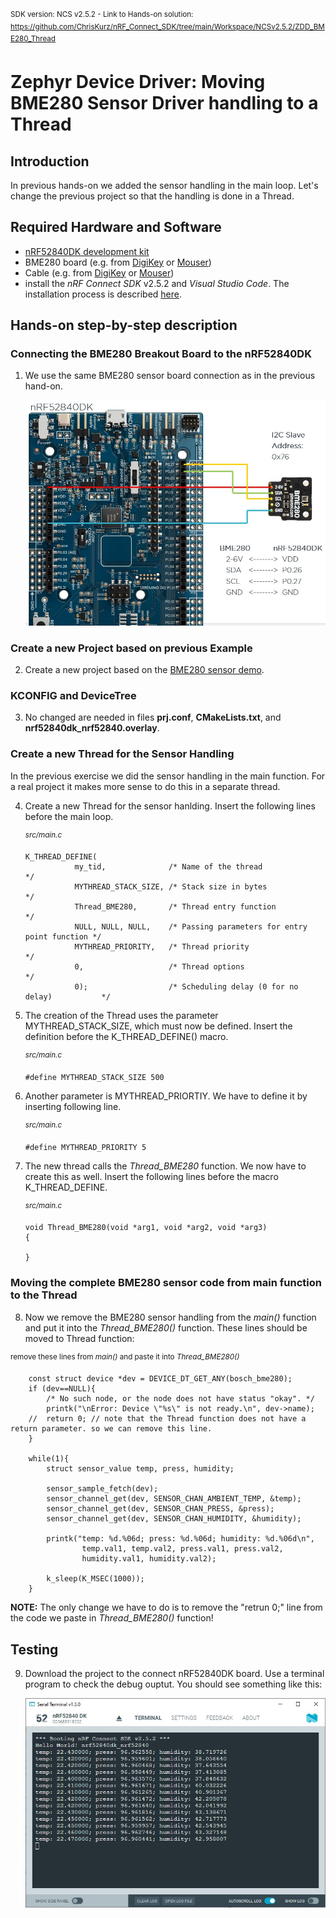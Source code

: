 <sup>SDK version: NCS v2.5.2  -  Link to Hands-on solution: https://github.com/ChrisKurz/nRF_Connect_SDK/tree/main/Workspace/NCSv2.5.2/ZDD_BME280_Thread</sup>

# Zephyr Device Driver: Moving BME280 Sensor Driver handling to a Thread

## Introduction

In previous hands-on we added the sensor handling in the main loop. Let's change the previous project so that the handling is done in a Thread. 


## Required Hardware and Software
- [nRF52840DK development kit](https://www.nordicsemi.com/Products/Development-hardware/nRF52840-DK)
- BME280 board (e.g. from [DigiKey](https://www.digikey.de/de/products/detail/pimoroni-ltd/PIM472/10329004?utm_adgroup=&utm_source=google&utm_medium=cpc&utm_campaign=PMax:%20Smart%20Shopping_Product_Zombie%20SKUs&utm_term=&productid=10329004&utm_content=&utm_id=go_cmp-18521752285_adg-_ad-__dev-c_ext-_prd-10329004_sig-CjwKCAiA1MCrBhAoEiwAC2d64UWWHbkjNYi9l8UAy99278xOGrYvVKB7msImOtXb-atsvhYavEF5iRoCC3MQAvD_BwE&gad_source=4&gclid=CjwKCAiA1MCrBhAoEiwAC2d64UWWHbkjNYi9l8UAy99278xOGrYvVKB7msImOtXb-atsvhYavEF5iRoCC3MQAvD_BwE) or [Mouser](https://www.mouser.de/ProductDetail/Pimoroni/PIM472?qs=P1JMDcb91o7p2TYl00AP7g%3D%3D&mgh=1&vip=1&gad_source=1&gclid=CjwKCAiA1MCrBhAoEiwAC2d64cqZCSacTMr-zg7ERu2WAsZ_KyYkPN1RFyjCxMJVKIW8GwCHrWX-vxoCImUQAvD_BwE))
- Cable (e.g. from [DigiKey](https://www.digikey.de/de/products/detail/sparkfun-electronics/PRT-09140/5993845) or [Mouser](https://www.mouser.de/ProductDetail/SparkFun/PRT-09140?qs=WyAARYrbSnadDqOX3IDrug%3D%3D))
- install the _nRF Connect SDK_ v2.5.2 and _Visual Studio Code_. The installation process is described [here](https://academy.nordicsemi.com/courses/nrf-connect-sdk-fundamentals/lessons/lesson-1-nrf-connect-sdk-introduction/topic/exercise-1-1/).


## Hands-on step-by-step description 

### Connecting the BME280 Breakout Board to the nRF52840DK

1) We use the same BME280 sensor board connection as in the previous hand-on. 

    ![image not found](images/ZDD_Sensor_BME280_nRF52840DK_NCSv2.5.0.jpg)


### Create a new Project based on previous Example

2) Create a new project based on the [BME280 sensor demo](https://github.com/ChrisKurz/nRF_Connect_SDK/tree/main/Workspace/NCSv2.5.2/ZDD_BME280_main). 


### KCONFIG and DeviceTree

3) No changed are needed in files __prj.conf__, __CMakeLists.txt__, and __nrf52840dk_nrf52840.overlay__.

    
### Create a new Thread for the Sensor Handling

In the previous exercise we did the sensor handling in the main function. For a real project it makes more sense to do this in a separate thread. 

4) Create a new Thread for the sensor hanlding. Insert the following lines before the main loop. 

   <sup>_src/main.c_</sup>

       K_THREAD_DEFINE(
                  my_tid,              /* Name of the thread                          */
                  MYTHREAD_STACK_SIZE, /* Stack size in bytes                       */
                  Thread_BME280,       /* Thread entry function                       */
                  NULL, NULL, NULL,    /* Passing parameters for entry point function */
                  MYTHREAD_PRIORITY,   /* Thread priority                             */
                  0,                   /* Thread options                              */
                  0);                  /* Scheduling delay (0 for no delay)           */

5) The creation of the Thread uses the parameter MYTHREAD_STACK_SIZE, which must now be defined. Insert the definition before the K_THREAD_DEFINE() macro. 

   <sup>_src/main.c_</sup>

       #define MYTHREAD_STACK_SIZE 500

6) Another parameter is MYTHREAD_PRIORTIY. We have to define it by inserting following line.

   <sup>_src/main.c_</sup>

       #define MYTHREAD_PRIORITY 5

7) The new thread calls the _Thread_BME280_ function. We now have to create this as well. Insert the following lines before the macro K_THREAD_DEFINE.

   <sup>_src/main.c_</sup>

       void Thread_BME280(void *arg1, void *arg2, void *arg3)
       {

       }


### Moving the complete BME280 sensor code from main function to the Thread

8) Now we remove the BME280 sensor handling from the _main()_ function and put it into the _Thread_BME280()_ function. These lines should be moved to Thread function:

  <sup>remove these lines from _main()_ and paste it into _Thread_BME280()_</sup>

        const struct device *dev = DEVICE_DT_GET_ANY(bosch_bme280);
        if (dev==NULL){
            /* No such node, or the node does not have status "okay". */
            printk("\nError: Device \"%s\" is not ready.\n", dev->name);
        //  return 0; // note that the Thread function does not have a return parameter. so we can remove this line.
        }

        while(1){
            struct sensor_value temp, press, humidity;
     
            sensor_sample_fetch(dev);
            sensor_channel_get(dev, SENSOR_CHAN_AMBIENT_TEMP, &temp);
            sensor_channel_get(dev, SENSOR_CHAN_PRESS, &press);
            sensor_channel_get(dev, SENSOR_CHAN_HUMIDITY, &humidity);
         
            printk("temp: %d.%06d; press: %d.%06d; humidity: %d.%06d\n",
                    temp.val1, temp.val2, press.val1, press.val2,
                    humidity.val1, humidity.val2);

            k_sleep(K_MSEC(1000));                
        }	

   __NOTE:__ The only change we have to do is to remove the "retrun 0;" line from the code we paste in _Thread_BME280()_ function!

## Testing

9) Download the project to the connect nRF52840DK board. Use a terminal program to check the debug ouptut. You should see something like this:

   ![image](images/ZDD_BME280_Thread_Testing_NCSv2.5.2.jpg)
